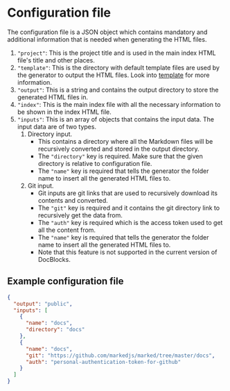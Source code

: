 # Configuration file

The configuration file is a JSON object which contains mandatory and additional information that is needed when generating the HTML files.

1. `"project"`: This is the project title and is used in the main index HTML file's title and other places.
2. `"template"`: This is the directory with default template files are used by the generator to output the HTML files. Look into [template](Template.md) for more information.
3. `"output"`: This is a string and contains the output directory to store the generated HTML files in.
4. `"index"`: This is the main index file with all the necessary information to be shown in the index HTML file.
5. `"inputs"`: This is an array of objects that contains the input data. The input data are of two types.
   1. Directory input.
      - This contains a directory where all the Markdown files will be recursively converted and stored in the output directory.
      - The `"directory"` key is required. Make sure that the given directory is relative to configuration file.
      - The `"name"` key is required that tells the generator the folder name to insert all the generated HTML files to.
   2. Git input.
      - Git inputs are git links that are used to recursively download its contents and converted.
      - The `"git"` key is required and it contains the git directory link to recursively get the data from.
      - The `"auth"` key is required which is the access token used to get all the content from.
      - The `"name"` key is required that tells the generator the folder name to insert all the generated HTML files to.
      - Note that this feature is not supported in the current version of DocBlocks.
  
## Example configuration file

```json
{
  "output": "public",
  "inputs": [
    {
      "name": "docs",
      "directory": "docs"
    },
    {
      "name": "docs",
      "git": "https://github.com/markedjs/marked/tree/master/docs",
      "auth": "personal-authentication-token-for-github"
    }
  ]
}
```
